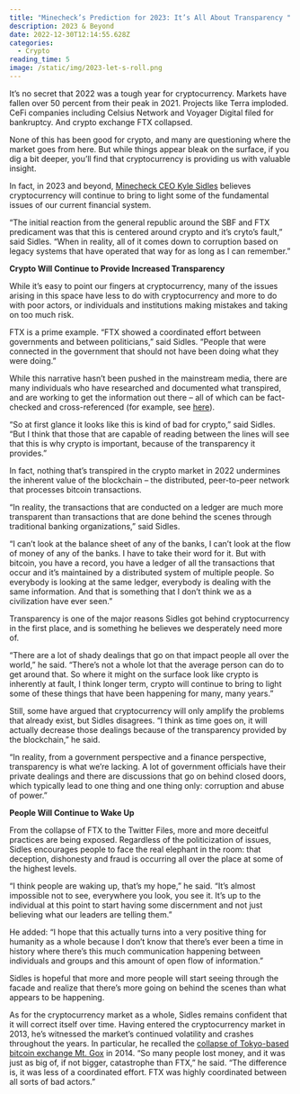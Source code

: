 ```yaml
---
title: "Minecheck’s Prediction for 2023: It’s All About Transparency "
description: 2023 & Beyond
date: 2022-12-30T12:14:55.628Z
categories:
  - Crypto
reading_time: 5
image: /static/img/2023-let-s-roll.png
---
```

It’s no secret that 2022 was a tough year for cryptocurrency. Markets have fallen over 50 percent from their peak in 2021. Projects like Terra imploded. CeFi companies including Celsius Network and Voyager Digital filed for bankruptcy. And crypto exchange FTX collapsed. 



None of this has been good for crypto, and many are questioning where the market goes from here. But while things appear bleak on the surface, if you dig a bit deeper, you’ll find that cryptocurrency is providing us with valuable insight.



In fact, in 2023 and beyond, [Minecheck CEO Kyle Sidles](https://www.minecheck.com/posts/crypto-expert-builds-mining-software-to-support-mining-operations/) believes cryptocurrency will continue to bring to light some of the fundamental issues of our current financial system.



“The initial reaction from the general republic around the SBF and FTX predicament was that this is centered around crypto and it’s cryto’s fault,” said Sidles. “When in reality, all of it comes down to corruption based on legacy systems that have operated that way for as long as I can remember.”



**Crypto Will Continue to Provide Increased Transparency**



While it’s easy to point our fingers at cryptocurrency, many of the issues arising in this space have less to do with cryptocurrency and more to do with poor actors, or individuals and institutions making mistakes and taking on too much risk.



FTX is a prime example. “FTX showed a coordinated effort between governments and between politicians,” said Sidles. “People that were connected in the government that should not have been doing what they were doing.”



While this narrative hasn’t been pushed in the mainstream media, there are many individuals who have researched and documented what transpired, and are working to get the information out there – all of which can be fact-checked and cross-referenced (for example, see [here](https://www.youtube.com/watch?app=desktop&v=OYQMcYCN2EA&feature=youtu.be)). 



“So at first glance it looks like this is kind of bad for crypto,” said Sidles. “But I think that those that are capable of reading between the lines will see that this is why crypto is important, because of the transparency it provides.”



In fact, nothing that’s transpired in the crypto market in 2022 undermines the inherent value of the blockchain – the distributed, peer-to-peer network that processes bitcoin transactions. 



“In reality, the transactions that are conducted on a ledger are much more transparent than transactions that are done behind the scenes through traditional banking organizations,” said Sidles. 



“I can’t look at the balance sheet of any of the banks, I can’t look at the flow of money of any of the banks. I have to take their word for it. But with bitcoin, you have a record, you have a ledger of all the transactions that occur and it’s maintained by a distributed system of multiple people. So everybody is looking at the same ledger, everybody is dealing with the same information. And that is something that I don’t think we as a civilization have ever seen.”



Transparency is one of the major reasons Sidles got behind cryptocurrency in the first place, and is something he believes we desperately need more of.



“There are a lot of shady dealings that go on that impact people all over the world,” he said. “There’s not a whole lot that the average person can do to get around that. So where it might on the surface look like crypto is inherently at fault, I think longer term, crypto will continue to bring to light some of these things that have been happening for many, many years.”



Still, some have argued that cryptocurrency will only amplify the problems that already exist, but Sidles disagrees. “I think as time goes on, it will actually decrease those dealings because of the transparency provided by the blockchain,” he said. 



“In reality, from a government perspective and a finance perspective, transparency is what we’re lacking. A lot of government officials have their private dealings and there are discussions that go on behind closed doors, which typically lead to one thing and one thing only: corruption and abuse of power.”



**People Will Continue to Wake Up**



From the collapse of FTX to the Twitter Files, more and more deceitful practices are being exposed. Regardless of the politicization of issues, Sidles encourages people to face the real elephant in the room: that deception, dishonesty and fraud is occurring all over the place at some of the highest levels.



“I think people are waking up, that’s my hope,” he said. “It’s almost impossible not to see, everywhere you look, you see it. It’s up to the individual at this point to start having some discernment and not just believing what our leaders are telling them.”



He added: “I hope that this actually turns into a very positive thing for humanity as a whole because I don’t know that there’s ever been a time in history where there’s this much communication happening between individuals and groups and this amount of open flow of information.”



Sidles is hopeful that more and more people will start seeing through the facade and realize that there’s more going on behind the scenes than what appears to be happening.



As for the cryptocurrency market as a whole, Sidles remains confident that it will correct itself over time. Having entered the cryptocurrency market in 2013, he’s witnessed the market’s continued volatility and crashes throughout the years. In particular, he recalled the [collapse of Tokyo-based bitcoin exchange Mt. Gox](https://www.wired.com/2014/03/bitcoin-exchange/) in 2014. “So many people lost money, and it was just as big of, if not bigger, catastrophe than FTX,” he said. “The difference is, it was less of a coordinated effort. FTX was highly coordinated between all sorts of bad actors.”